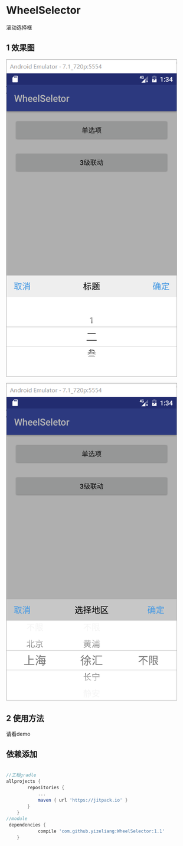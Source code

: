 # WheelSelector
滚动选择框

## 1 效果图

![image](https://github.com/yizeliang/WheelSelector/raw/master/img/1.png)

![image](https://github.com/yizeliang/WheelSelector/raw/master/img/2.png)


## 2 使用方法

请看demo

## 依赖添加

```gradle

//工程gradle
allprojects {
		repositories {
			...
			maven { url 'https://jitpack.io' }
		}
	}
//module
 dependencies {
	        compile 'com.github.yizeliang:WheelSelector:1.1'
	}
    
```
